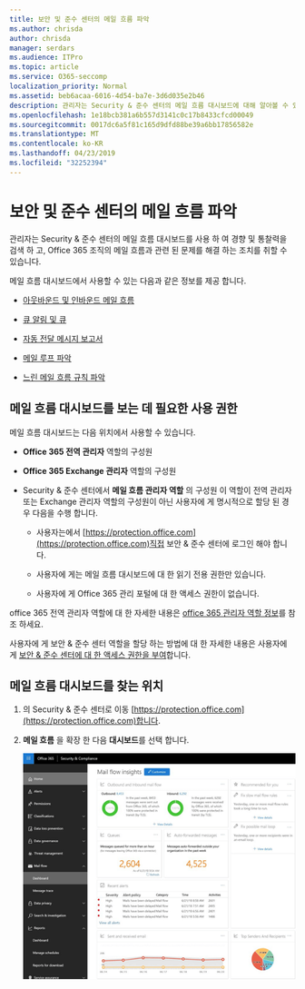 ```yaml
---
title: 보안 및 준수 센터의 메일 흐름 파악
ms.author: chrisda
author: chrisda
manager: serdars
ms.audience: ITPro
ms.topic: article
ms.service: O365-seccomp
localization_priority: Normal
ms.assetid: beb6acaa-6016-4d54-ba7e-3d6d035e2b46
description: 관리자는 Security & 준수 센터의 메일 흐름 대시보드에 대해 알아볼 수 있습니다.
ms.openlocfilehash: 1e18bcb381a6b557d3141c0c17b8433cfcd00049
ms.sourcegitcommit: 0017dc6a5f81c165d9dfd88be39a6bb17856582e
ms.translationtype: MT
ms.contentlocale: ko-KR
ms.lasthandoff: 04/23/2019
ms.locfileid: "32252394"
---
```

# <a name="mail-flow-insights-in-the-security--compliance-center"></a>보안 및 준수 센터의 메일 흐름 파악

관리자는 Security & 준수 센터의 메일 흐름 대시보드를 사용 하 여 경향 및 통찰력을 검색 하 고, Office 365 조직의 메일 흐름과 관련 된 문제를 해결 하는 조치를 취할 수 있습니다.

메일 흐름 대시보드에서 사용할 수 있는 다음과 같은 정보를 제공 합니다.

- [아웃바운드 및 인바운드 메일 흐름](mfi-outbound-and-inbound-mail-flow.md)

- [큐 알림 및 큐](mfi-queue-alerts-and-queues.md)

- [자동 전달 메시지 보고서](mfi-auto-forwarded-messages-report.md)

- [메일 루프 파악](mfi-mail-loop-insight.md)

- [느린 메일 흐름 규칙 파악](mfi-slow-mail-flow-rules-insight.md)

## <a name="permissions-required-to-view-the-mail-flow-dashboard"></a>메일 흐름 대시보드를 보는 데 필요한 사용 권한

메일 흐름 대시보드는 다음 위치에서 사용할 수 있습니다.

- **Office 365 전역 관리자** 역할의 구성원

- **Office 365 Exchange 관리자** 역할의 구성원

- Security & 준수 센터에서 **메일 흐름 관리자 역할** 의 구성원 이 역할이 전역 관리자 또는 Exchange 관리자 역할의 구성원이 아닌 사용자에 게 명시적으로 할당 된 경우 다음을 수행 합니다.

  - 사용자는에서 [https://protection.office.com](https://protection.office.com)직접 보안 & 준수 센터에 로그인 해야 합니다.

  - 사용자에 게는 메일 흐름 대시보드에 대 한 읽기 전용 권한만 있습니다.

  - 사용자에 게 Office 365 관리 포털에 대 한 액세스 권한이 없습니다.

office 365 전역 관리자 역할에 대 한 자세한 내용은 [office 365 관리자 역할 정보](https://support.office.com/article/da585eea-f576-4f55-a1e0-87090b6aaa9d)를 참조 하세요.

사용자에 게 보안 & 준수 센터 역할을 할당 하는 방법에 대 한 자세한 내용은 사용자에 게 [보안 & 준수 센터에 대 한 액세스 권한을 부여](https://support.office.com/article/2cfce2c8-20c5-47f9-afc4-24b059c1bd76)합니다.

## <a name="where-to-find-the-mail-flow-dashboard"></a>메일 흐름 대시보드를 찾는 위치

1. 의 Security & 준수 센터로 이동 [https://protection.office.com](https://protection.office.com)합니다.

2. **메일 흐름** 을 확장 한 다음 **대시보드**를 선택 합니다.

   ![Office 365 보안 & 준수 센터의 메일 흐름 대시보드](media/f32f5c0a-ea32-4e47-a477-d070405d4ae8.png)
